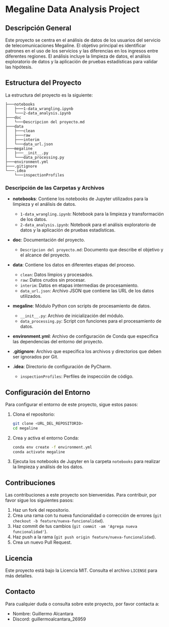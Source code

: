 # Megaline Data Analysis Project

## Descripción General

Este proyecto se centra en el análisis de datos de los usuarios del servicio de telecomunicaciones Megaline. El objetivo principal es identificar patrones en el uso de los servicios y las diferencias en los ingresos entre diferentes regiones. El análisis incluye la limpieza de datos, el análisis exploratorio de datos y la aplicación de pruebas estadísticas para validar las hipótesis.

## Estructura del Proyecto

La estructura del proyecto es la siguiente:

```
├───notebooks
│   ├───1-data_wrangling.ipynb
│   └───2-data_analysis.ipynb
├───doc
│   └───Descripcion del proyecto.md
├───data
│   ├───clean
│   ├───raw
│   ├───interim
│   └───data_url.json
├───megaline
│   ├───__init__.py
│   └───data_processing.py
├───environment.yml
├───.gitignore
└───.idea
    └───inspectionProfiles
```

### Descripción de las Carpetas y Archivos

- **notebooks**: Contiene los notebooks de Jupyter utilizados para la limpieza y el análisis de datos.
    - `1-data_wrangling.ipynb`: Notebook para la limpieza y transformación de los datos.
    - `2-data_analysis.ipynb`: Notebook para el análisis exploratorio de datos y la aplicación de pruebas estadísticas.

- **doc**: Documentación del proyecto.
    - `Descripcion del proyecto.md`: Documento que describe el objetivo y el alcance del proyecto.

- **data**: Contiene los datos en diferentes etapas del proceso.
    - `clean`: Datos limpios y procesados.
    - `raw`: Datos crudos sin procesar.
    - `interim`: Datos en etapas intermedias de procesamiento.
    - `data_url.json`: Archivo JSON que contiene las URL de los datos utilizados.

- **megaline**: Módulo Python con scripts de procesamiento de datos.
    - `__init__.py`: Archivo de inicialización del módulo.
    - `data_processing.py`: Script con funciones para el procesamiento de datos.

- **environment.yml**: Archivo de configuración de Conda que especifica las dependencias del entorno del proyecto.

- **.gitignore**: Archivo que especifica los archivos y directorios que deben ser ignorados por Git.

- **.idea**: Directorio de configuración de PyCharm.
    - `inspectionProfiles`: Perfiles de inspección de código.

## Configuración del Entorno

Para configurar el entorno de este proyecto, sigue estos pasos:

1. Clona el repositorio:

    ```bash
    git clone <URL_DEL_REPOSITORIO>
    cd megaline
    ```

2. Crea y activa el entorno Conda:

    ```bash
    conda env create -f environment.yml
    conda activate megaline
    ```

3. Ejecuta los notebooks de Jupyter en la carpeta `notebooks` para realizar la limpieza y análisis de los datos.

## Contribuciones

Las contribuciones a este proyecto son bienvenidas. Para contribuir, por favor sigue los siguientes pasos:

1. Haz un fork del repositorio.
2. Crea una rama con tu nueva funcionalidad o corrección de errores (`git checkout -b feature/nueva-funcionalidad`).
3. Haz commit de tus cambios (`git commit -am 'Agrega nueva funcionalidad'`).
4. Haz push a la rama (`git push origin feature/nueva-funcionalidad`).
5. Crea un nuevo Pull Request.

## Licencia

Este proyecto está bajo la Licencia MIT. Consulta el archivo `LICENSE` para más detalles.

## Contacto

Para cualquier duda o consulta sobre este proyecto, por favor contacta a:

- Nombre: Guillermo Alcantara
- Discord: guillermoalcantara_26959